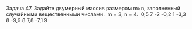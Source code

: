 Задача 47. Задайте двумерный массив размером m×n, заполненный случайными вещественными числами.
​
m = 3, n = 4.
​
0,5 7 -2 -0,2
1 -3,3 8 -9,9
8 7,8 -7,1 9